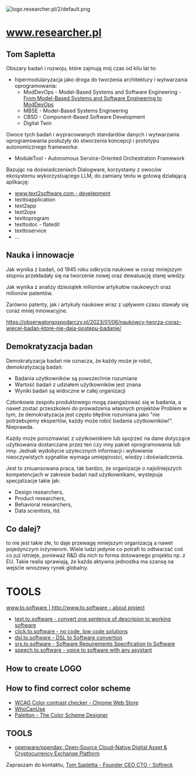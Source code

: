 ![logo.researcher.pl/2/default.png](http://logo.researcher.pl/2/default.png)

# www.researcher.pl


## Tom Sapletta

Obszary badań i rozwoju, które zajmują mój czas od kilu lat to:
+ hipermodularyzacja jako droga do tworzenia architektury i wytwarzania oprogramowania:
  + ModDevOps - Model-Based Systems and Software Engineering - [From Model-Based Systems and Software Engineering to ModDevOps](https://insights.sei.cmu.edu/blog/from-model-based-systems-and-software-engineering-to-moddevops/)
  + MBSE - Model-Based Systems Engineering
  + CBSD - Component-Based Software Development
  + Digital Twin
  

Owoce tych badań i wypracowanych standardów danych i wytwarzania oprogramowania posłużyły do stworzenia koncepcji i prototypu autonomicznego frameworka:
  + ModuleTool - Autonomous Service-Oriented Orchestration Framework
    
Bazując na doświadczeniach Dialogware, korzystamy z owoców ekosystemu wykorzystuącego LLM, do zamiany textu w gotową działającą aplikację:

+ [www.text2software.com - develepment](https://www.text2software.com/)
+ texttoapplication
+ text2app
+ text2ops
+ texttoprogram
+ texttodoc -  flatedit
+ texttoservice
+ ...


## Nauka i innowacje

Jak wynika z badań, od 1945 roku odkrycia naukowe w coraz mniejszym stopniu przekładały się na tworzenie nowej oraz dewaluację starej wiedzy.

Jak wynika z analizy dziesiątek milionów artykułów naukowych oraz milionów patentów.

Zarówno patenty, jak i artykuły naukowe wraz z upływem czasu stawały się coraz mniej innowacyjne.

https://obserwatorgospodarczy.pl/2023/01/06/naukowcy-tworza-coraz-wiecej-badan-ktore-nie-daja-postepu-badanie/

## Demokratyzacja badan

Demokratyzacja badań nie oznacza, że każdy może je robić, demokratyzacją badań:
+ Badania użytkowników są powszechnie rozumiane
+ Wartość badań z udziałem użytkowników jest znana
+ Wyniki badań są widoczne w całej organizacji

Członkowie zespołu produktowego mogą zaangażować się w badania, a nawet zostać przeszkoleni do prowadzenia własnych projektów
Problem w tym, że demokratyzacja jest często błędnie rozumiana jako "nie potrzebujemy ekspertów, każdy może robić badania użytkowników!". Nieprawda.

Każdy może porozmawiać z użytkownikiem lub spojrzeć na dane dotyczące użytkowania dostarczane przez ten czy inny pakiet oprogramowania lub inny. Jednak wydobycie użytecznych informacji i wyłowienie nieoczywistych sygnałów wymaga umiejętności, wiedzy i doświadczenia. 

Jest to zniuansowana praca, tak bardzo, że organizacje o najsilniejszych kompetencjach w zakresie badań nad użytkownikami, wystepuja specjalizacje takie jak: 

+ Design researchers, 
+ Product researchers,
+ Behavioral researchers, 
+ Data scientists, itd. 


## Co dalej?

to nie jest takie złe, to daje przewagę mniejszym organizacją a nawet pojedynczym inżynierom.
Wiele ludzi jedynie co potrafi to odtwarzać coś co już istnieje, ponieważ R&D dla nich to forma dotowanego projektu np. z EU. 
Takie realia sprawiają, że każda aktywna jednostka ma szansę na wejśćie wniszowy rynek globalny.


# TOOLS

[www.to.software | http://www.to.software - about project](https://www.to.software/)

-   [text.to.software - convert one sentence of descripion to working software](https://text.to.software/)
-   [click.to.software - no code, low code solutions](https://click.to.software/)
-   [dsl.to.software - DSL to Software convertion](https://dsl.to.software/)
-   [srs.to.software - Software Requirements Specification to Software](https://srs.to.software/)
-   [speech.to.software - voice to software with any asystant](https://speech.to.software/)



## How to create LOGO


## How to find correct color scheme

+ [WCAG Color contrast checker - Chrome Web Store](https://chrome.google.com/webstore/detail/wcag-color-contrast-check/plnahcmalebffmaghcpcmpaciebdhgdf?hl=en)
+ [WhoCanUse](https://www.whocanuse.com/)
+ [Paletton - The Color Scheme Designer](https://paletton.com/#uid=10J0u0kllll9W0afNaKqTvWxe+y)


## TOOLS

+ [openware/opendax: Open-Source Cloud-Native Digital Asset & Cryptocurrency Exchange Platform](https://github.com/openware/opendax)


Zapraszam do kontaktu,
[Tom Sapletta - Founder CEO CTO - Softreck](https://www.linkedin.com/in/tom-sapletta-com/)
